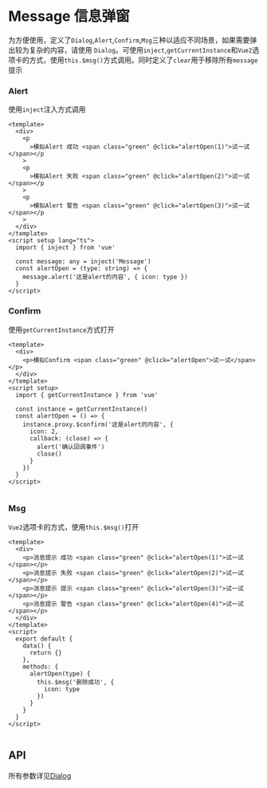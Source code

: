 <!-- Created by 337547038 on 2021/7/4. -->

# Message 信息弹窗

为方便使用，定义了`Dialog`,`Alert`,`Confirm`,`Msg`三种以适应不同场景，如果需要弹出较为复杂的内容，请使用 `Dialog`。可使用`inject`,`getCurrentInstance`和`Vue2`选项卡的方式，使用`this.$msg()`方式调用。同时定义了`clear`用于移除所有`message`提示

### Alert

使用`inject`注入方式调用

```vue demo
<template>
  <div>
    <p
      >模拟Alert 成功 <span class="green" @click="alertOpen(1)">试一试</span></p
    >
    <p
      >模拟Alert 失败 <span class="green" @click="alertOpen(2)">试一试</span></p
    >
    <p
      >模拟Alert 警告 <span class="green" @click="alertOpen(3)">试一试</span></p
    >
  </div>
</template>
<script setup lang="ts">
  import { inject } from 'vue'

  const message: any = inject('Message')
  const alertOpen = (type: string) => {
    message.alert('这是alert的内容', { icon: type })
  }
</script>

```

### Confirm

使用`getCurrentInstance`方式打开

```vue demo
<template>
  <div>
    <p>模拟Confirm <span class="green" @click="alertOpen">试一试</span></p>
  </div>
</template>
<script setup>
  import { getCurrentInstance } from 'vue'

  const instance = getCurrentInstance()
  const alertOpen = () => {
    instance.proxy.$confirm('这是alert的内容', {
      icon: 2,
      callback: (close) => {
        alert('确认回调事件')
        close()
      }
    })
  }
</script>


```

### Msg

`Vue2`选项卡的方式，使用`this.$msg()`打开

```vue demo
<template>
  <div>
    <p>消息提示 成功 <span class="green" @click="alertOpen(1)">试一试</span></p>
    <p>消息提示 失败 <span class="green" @click="alertOpen(2)">试一试</span></p>
    <p>消息提示 提示 <span class="green" @click="alertOpen(3)">试一试</span></p>
    <p>消息提示 警告 <span class="green" @click="alertOpen(4)">试一试</span></p>
  </div>
</template>
<script>
  export default {
    data() {
      return {}
    },
    methods: {
      alertOpen(type) {
        this.$msg('删除成功', {
          icon: type
        })
      }
    }
  }
</script>


```

## API

所有参数详见[Dialog](/#/dialog)
